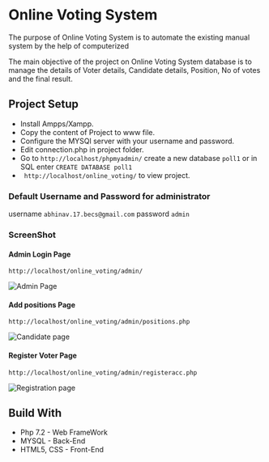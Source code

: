 # Online Voting System
The purpose of Online Voting System is to automate the existing manual system by the help of computerized

The main objective of the project on Online Voting System database is to manage the details of Voter details, Candidate details, Position, No of votes and the final result. 
## Project Setup
* Install Ampps/Xampp.
* Copy the content of Project to www file.
* Configure the MYSQl server with your username and password.
* Edit connection.php in project folder.
* Go to ```http://localhost/phpmyadmin/```  create a new database `poll1` or in SQL enter ```CREATE DATABASE poll1```
* ``` http://localhost/online_voting/``` to view project.
### Default Username and Password for administrator
username ```abhinav.17.becs@gmail.com```
password ```admin```
### ScreenShot
#### Admin Login Page
```http://localhost/online_voting/admin/```

![Admin Page](https://i.ibb.co/FVmZ75k/admin-page1.png)
#### Add positions Page
```http://localhost/online_voting/admin/positions.php```

![Candidate page](https://i.ibb.co/MB56rpB/candidate.png)
#### Register Voter Page
```http://localhost/online_voting/admin/registeracc.php ```

![Registration page](https://i.ibb.co/QpgCzg0/reg.png)
## Build With
* Php 7.2 - Web FrameWork 
* MYSQL - Back-End 
* HTML5, CSS - Front-End 
